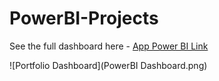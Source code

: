 # PowerBI-Projects

See the full dashboard here - [App Power BI Link](https://app.powerbi.com/view?r=eyJrIjoiNmQ2OTcwNWItOTJkYi00OGQzLWI2MDYtOTMyMDkzNjVlMzBlIiwidCI6IjUwNzZlMDc3LTAyYmYtNGQ5NC04ZWNjLTRlOWQ2NWQxZGNlNSJ9&pageName=3fb9f6b83c03c6dcce0a)

![Portfolio Dashboard](PowerBI Dashboard.png)
